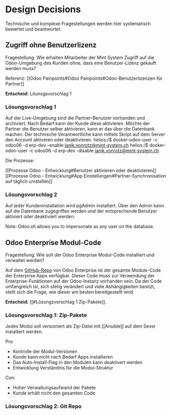 # Design Decisions
Technische und komplexe Fragestellungen werden hier systematisch bewertet und beantwortet.

## Zugriff ohne Benutzerlizenz

Fragestellung: Wie erhalten Mitarbeiter der Mint System Zugriff auf die Odoo-Umgebung des Kunden ohne, dass eine Benutzer-Lizenz gekauft werden muss?

Referenz: [[Odoo Painpoints#Odoo Painpoints#Odoo-Benutzerlizenzen für Partner]]

**Entscheid:** Löunsgsvorschlag 1

### Lösungsvorschlag 1

Auf der Live-Umgebung sind die Partner-Benutzer vorhanden und archiviert. Nach Bedarf kann der Kunde diese aktivieren. Möchte der Partner die Benutzer selber aktivieren, kann er das über die Datenbank machen. Der technische Verantwortliche kann mittels Skript auf dem Server den Account aktiveren oder deaktivieren.
helios:/$ docker-odoo-user -c odoo06  -d erp-dev -enable janik.vonrotz@mint-system.ch
helios:/$ docker-odoo-user -c odoo06 -d erp-dev -disable janik.vonrotz@mint-system.ch

Die Prozesse:

[[Prozesse Odoo - Entwicklung#Benutzer aktivieren oder deaktivieren]]  
[[Prozesse Odoo - Entwicklung#App Einstellungen#Partner-Synchronisation auf täglich umstellen]]

### Lösungsvorschlag 2

Auf jeder Kundeninstallation wird pgAdmin installiert. Über den Admin kann auf die Datenbank zugegriffen werden und der entsprechende Benutzer aktiviert oder deaktiviert werden.

Note: Odoo.sh allows you to impersonate as any user on the database.

## Odoo Enterprise Modul-Code

Fragestellung: Wie soll der Odoo Enterprise Modul-Code installiert und verwaltet werden?

Auf dem [GitHub-Repo](github.com/odoo/enterprise) von Odoo Enterprise ist der gesamte Module-Code der Enterprise Apps verfügbar. Dieser Code muss zur Verwendung der Enterprise-Funktionen auf der Odoo-Instanz vorhanden sein. Da der Code umfangreich ist, sich stetig verändert und viele Abhängigkeiten besitzt, stellt sich die Frage, wie dieser am besten bereitgestellt wird.

**Entscheid:** [[#Lösungsvorschlag 1 Zip-Pakete]].

### Lösungsvorschlag 1: Zip-Pakete

Jedes Modul soll versioniert als Zip-Datei mit [[Ansible]] auf dem Sever installiert werden.

Pro:
* Kontrolle der Modul-Versionen
* Kunde kann nicht nach Bedarf Apps installieren
* Das Auto-Install-Flag in den Modulen kann deaktivert werden
* Entwicklung Verständnis für die Modul-Struktur

Con:
* Hoher Verwaltungsaufwand der Pakete
* Kunde erhält nicht den gesamten Code

### Lösungsvorschlag 2: Git Repo